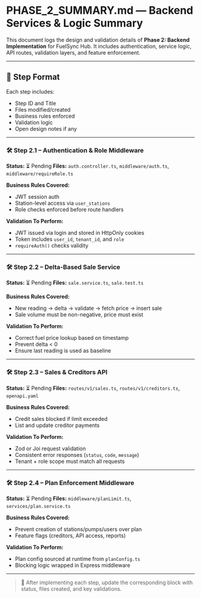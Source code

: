 # PHASE\_2\_SUMMARY.md — Backend Services & Logic Summary

This document logs the design and validation details of **Phase 2: Backend Implementation** for FuelSync Hub. It includes authentication, service logic, API routes, validation layers, and feature enforcement.

---

## 🧩 Step Format

Each step includes:

* Step ID and Title
* Files modified/created
* Business rules enforced
* Validation logic
* Open design notes if any

---

### 🛠️ Step 2.1 – Authentication & Role Middleware

**Status:** ⏳ Pending
**Files:** `auth.controller.ts`, `middleware/auth.ts`, `middleware/requireRole.ts`

**Business Rules Covered:**

* JWT session auth
* Station-level access via `user_stations`
* Role checks enforced before route handlers

**Validation To Perform:**

* JWT issued via login and stored in HttpOnly cookies
* Token includes `user_id`, `tenant_id`, and `role`
* `requireAuth()` checks validity

---

### 🛠️ Step 2.2 – Delta-Based Sale Service

**Status:** ⏳ Pending
**Files:** `sale.service.ts`, `sale.test.ts`

**Business Rules Covered:**

* New reading → delta → validate → fetch price → insert sale
* Sale volume must be non-negative, price must exist

**Validation To Perform:**

* Correct fuel price lookup based on timestamp
* Prevent delta < 0
* Ensure last reading is used as baseline

---

### 🛠️ Step 2.3 – Sales & Creditors API

**Status:** ⏳ Pending
**Files:** `routes/v1/sales.ts`, `routes/v1/creditors.ts`, `openapi.yaml`

**Business Rules Covered:**

* Credit sales blocked if limit exceeded
* List and update creditor payments

**Validation To Perform:**

* Zod or Joi request validation
* Consistent error responses (`status`, `code`, `message`)
* Tenant + role scope must match all requests

---

### 🛠️ Step 2.4 – Plan Enforcement Middleware

**Status:** ⏳ Pending
**Files:** `middleware/planLimit.ts`, `services/plan.service.ts`

**Business Rules Covered:**

* Prevent creation of stations/pumps/users over plan
* Feature flags (creditors, API access, reports)

**Validation To Perform:**

* Plan config sourced at runtime from `planConfig.ts`
* Blocking logic wrapped in Express middleware

---

> 🧠 After implementing each step, update the corresponding block with status, files created, and key validations.
